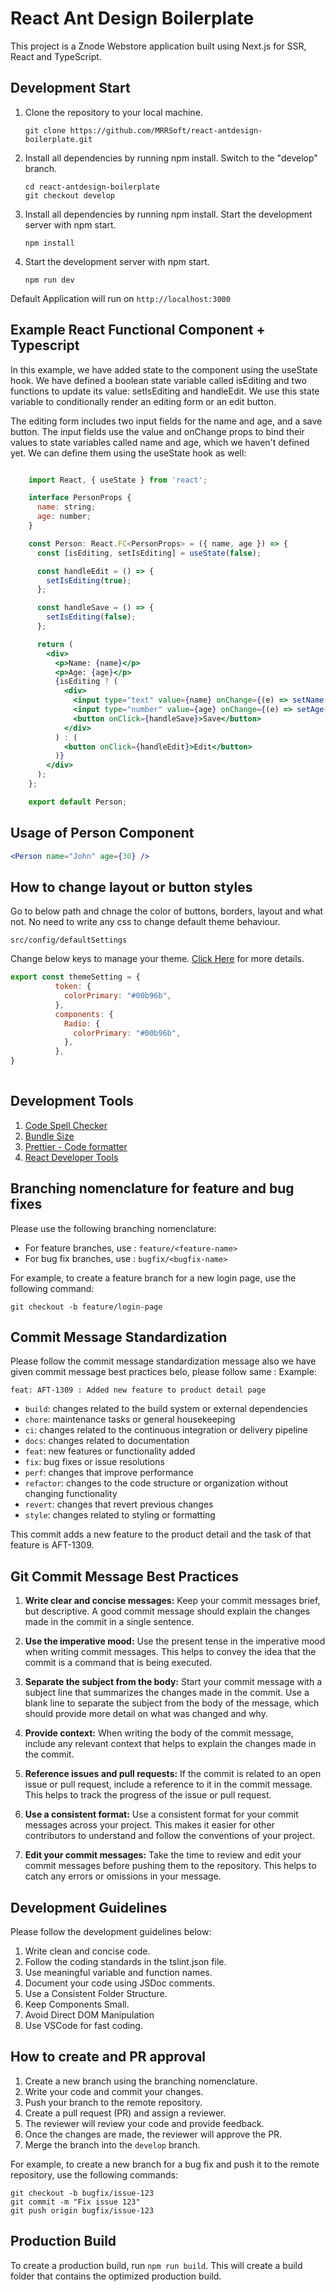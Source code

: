 # React Ant Design Boilerplate
This project is a Znode Webstore application built using Next.js for SSR, React and TypeScript.

## Development Start
1. Clone the repository to your local machine.
    ```
    git clone https://github.com/MRRSoft/react-antdesign-boilerplate.git
    ```
2. Install all dependencies by running npm install.
    Switch to the "develop" branch.
    ```
    cd react-antdesign-boilerplate
    git checkout develop
    ```
3. Install all dependencies by running npm install.
    Start the development server with npm start.
    ```
    npm install
    ```
4. Start the development server with npm start.
    ```
    npm run dev
    ```
Default Application will run on ```http://localhost:3000```

## Example React Functional Component + Typescript 

In this example, we have added state to the component using the useState hook. We have defined a boolean state variable called isEditing and two functions to update its value: setIsEditing and handleEdit. We use this state variable to conditionally render an editing form or an edit button.

The editing form includes two input fields for the name and age, and a save button. The input fields use the value and onChange props to bind their values to state variables called name and age, which we haven't defined yet. We can define them using the useState hook as well:

```jsx

    import React, { useState } from 'react';

    interface PersonProps {
      name: string;
      age: number;
    }

    const Person: React.FC<PersonProps> = ({ name, age }) => {
      const [isEditing, setIsEditing] = useState(false);

      const handleEdit = () => {
        setIsEditing(true);
      };

      const handleSave = () => {
        setIsEditing(false);
      };

      return (
        <div>
          <p>Name: {name}</p>
          <p>Age: {age}</p>
          {isEditing ? (
            <div>
              <input type="text" value={name} onChange={(e) => setName(e.target.value)} />
              <input type="number" value={age} onChange={(e) => setAge(parseInt(e.target.value))} />
              <button onClick={handleSave}>Save</button>
            </div>
          ) : (
            <button onClick={handleEdit}>Edit</button>
          )}
        </div>
      );
    };

    export default Person;
```    

## Usage of Person Component 

```jsx
<Person name="John" age={30} />

```
    
## How to change layout or button styles

Go to below path and chnage the color of buttons, borders, layout and what not. No need to write any css to change default theme behaviour. 

``` src/config/defaultSettings ``` 

Change below keys to manage your theme. [Click Here](https://ant.design/docs/react/customize-theme) for more details.

```jsx
export const themeSetting = {
          token: {
            colorPrimary: "#00b96b",
          },
          components: {
            Radio: {
              colorPrimary: "#00b96b",
            },
          },
}
        


```
   

## Development Tools 
1. [Code Spell Checker](https://marketplace.visualstudio.com/items?itemName=streetsidesoftware.code-spell-checker)
2. [Bundle Size](https://marketplace.visualstudio.com/items?itemName=ambar.bundle-size)
3. [Prettier - Code formatter](https://marketplace.visualstudio.com/items?itemName=esbenp.prettier-vscode)
4. [React Developer Tools](https://chrome.google.com/webstore/detail/react-developer-tools/fmkadmapgofadopljbjfkapdkoienihi?hl=en)

## Branching nomenclature for feature and bug fixes

Please use the following branching nomenclature:

- For feature branches, use : 
    ```feature/<feature-name>```
- For bug fix branches, use : 
    ```bugfix/<bugfix-name>```

For example, to create a feature branch for a new login page, use the following command:

    git checkout -b feature/login-page
    
## Commit Message Standardization
Please follow the commit message standardization message also we have given commit message best practices belo, please follow same :
Example:

    feat: AFT-1309 : Added new feature to product detail page
   
 - `build`: changes related to the build system or external dependencies
- `chore`: maintenance tasks or general housekeeping
- `ci`: changes related to the continuous integration or delivery pipeline
- `docs`: changes related to documentation
- `feat`: new features or functionality added
- `fix`: bug fixes or issue resolutions
- `perf`: changes that improve performance
- `refactor`: changes to the code structure or organization without changing functionality
- `revert`: changes that revert previous changes
- `style`: changes related to styling or formatting

This commit adds a new feature to the product detail and the task of that feature is AFT-1309.

## Git Commit Message Best Practices

1. **Write clear and concise messages:** Keep your commit messages brief, but descriptive. A good commit message should explain the changes made in the commit in a single sentence.

2. **Use the imperative mood:** Use the present tense in the imperative mood when writing commit messages. This helps to convey the idea that the commit is a command that is being executed.

3. **Separate the subject from the body:** Start your commit message with a subject line that summarizes the changes made in the commit. Use a blank line to separate the subject from the body of the message, which should provide more detail on what was changed and why.

4. **Provide context:** When writing the body of the commit message, include any relevant context that helps to explain the changes made in the commit.

5. **Reference issues and pull requests:** If the commit is related to an open issue or pull request, include a reference to it in the commit message. This helps to track the progress of the issue or pull request.

6. **Use a consistent format:** Use a consistent format for your commit messages across your project. This makes it easier for other contributors to understand and follow the conventions of your project.

7. **Edit your commit messages:** Take the time to review and edit your commit messages before pushing them to the repository. This helps to catch any errors or omissions in your message.

## Development Guidelines
Please follow the development guidelines below:

1. Write clean and concise code.
2. Follow the coding standards in the tslint.json file.
3. Use meaningful variable and function names.
4. Document your code using JSDoc comments.
5. Use a Consistent Folder Structure.
6. Keep Components Small.
7. Avoid Direct DOM Manipulation
8. Use VSCode for fast coding.

## How to create and PR approval
1. Create a new branch using the branching nomenclature.
2. Write your code and commit your changes.
3. Push your branch to the remote repository.
4. Create a pull request (PR) and assign a reviewer.
5. The reviewer will review your code and provide feedback.
6. Once the changes are made, the reviewer will approve the PR.
7. Merge the branch into the `develop` branch.

For example, to create a new branch for a bug fix and push it to the remote repository, use the following commands:

    git checkout -b bugfix/issue-123
    git commit -m "Fix issue 123"
    git push origin bugfix/issue-123


## Production Build
To create a production build, run ```npm run build```. This will create a build folder that contains the optimized production build.
